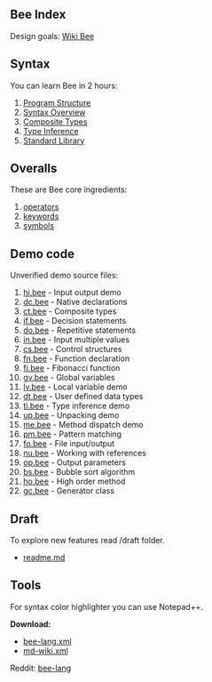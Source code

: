 ## Bee Index

Design goals: [Wiki Bee](https://github.com/sage-code/bee/wiki)

## Syntax

You can learn Bee in 2 hours:

1. [Program Structure](structure.md)
1. [Syntax Overview](overview.md)
1. [Composite Types](composite.md)
1. [Type Inference](inference.md)
1. [Standard Library](standard.md)

## Overalls

These are Bee core ingredients:

1. [operators](operators.md)
1. [keywords](keywords.md)
1. [symbols](symbols.md)

## Demo code

Unverified demo source files:

1. [hi.bee](../demo/hi.bee) - Input output demo
1. [dc.bee](../demo/dc.bee) - Native declarations
1. [ct.bee](../demo/ct.bee) - Composite types
1. [if.bee](../demo/if.bee) - Decision statements
1. [do.bee](../demo/do.bee) - Repetitive statements
1. [in.bee](../demo/in.bee) - Input multiple values
1. [cs.bee](../demo/cs.bee) - Control structures
1. [fn.bee](../demo/fn.bee) - Function declaration
1. [fi.bee](../demo/fi.bee) - Fibonacci function
1. [gv.bee](../demo/gv.bee) - Global variables
1. [lv.bee](../demo/lv.bee) - Local variable demo
1. [dt.bee](../demo/dt.bee) - User defined data types
1. [ti.bee](../demo/ti.bee) - Type inference demo
1. [up.bee](../demo/up.bee) - Unpacking demo
1. [me.bee](../demo/me.bee) - Method dispatch demo
1. [pm.bee](../demo/pm.bee) - Pattern matching
1. [fo.bee](../demo/fo.bee) - File input/output
1. [nu.bee](../demo/nu.bee) - Working with references
1. [op.bee](../demo/op.bee) - Output parameters
1. [bs.bee](../demo/bs.bee) - Bubble sort algorithm
1. [ho.bee](../demo/ho.bee) - High order method
1. [gc.bee](../demo/gc.bee) - Generator class

## Draft
To explore new features read /draft folder.    

* [readme.md](../draft/readme.md)

## Tools

For syntax color highlighter you can use Notepad++.

**Download:**
 
* [bee-lang.xml](../tools/bee-lang.xml)
* [md-wiki.xml](../tools/md-wiki.xml)

Reddit: [bee-lang](https://www.reddit.com/r/bee_lang/)